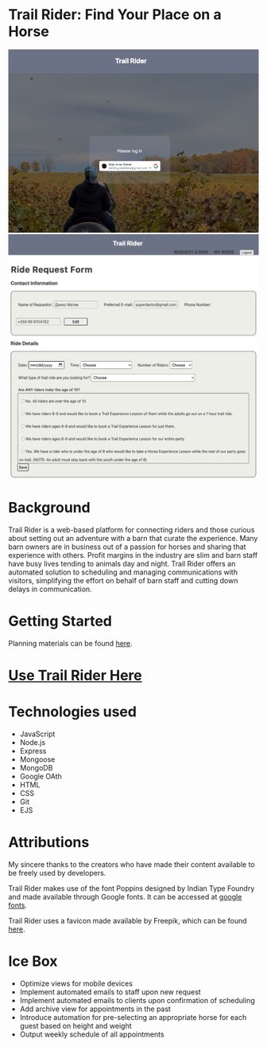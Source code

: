 
# Trail Rider: Find Your Place on a Horse

![screenshot](./public//assets/tr-landing.png)
![screenshot](./public/assets/tr-rideform.png)

# Background

Trail Rider is a web-based platform for connecting riders and those curious about setting out an adventure with a barn that curate the experience.
Many barn owners are in business out of a passion for horses and sharing that experience with others. Profit margins in the industry are slim and barn staff have busy lives tending to animals day and night.  Trail Rider offers an automated solution to scheduling and managing communications with visitors, simplifying the effort on behalf of barn staff and cutting down delays in communication.

# Getting Started





Planning materials can be found [here](https://trello.com/b/0rCPyo9P/trail-rider).

# [Use Trail Rider Here](https://trail-rider.fly.dev/)

# Technologies used
* JavaScript
* Node.js
* Express
* Mongoose
* MongoDB
* Google OAth
* HTML
* CSS
* Git
* EJS


# Attributions
My sincere thanks to the creators who have made their content available to be freely used by developers.

Trail Rider makes use of the font Poppins designed by Indian Type Foundry and made available through Google fonts.  It can be accessed at [google fonts](https://fonts.google.com/specimen/Poppins?query=poppins).

Trail Rider uses a favicon made available by Freepik, which can be found [here](https://www.flaticon.com/free-icon/black-head-horse-side-view-with-horsehair_32904).



# Ice Box
- Optimize views for mobile devices
- Implement automated emails to staff upon new request
- Implement automated emails to clients upon confirmation of scheduling
- Add archive view for appointments in the past
- Introduce automation for pre-selecting an appropriate horse for each guest based on height and weight
- Output weekly schedule of all appointments
